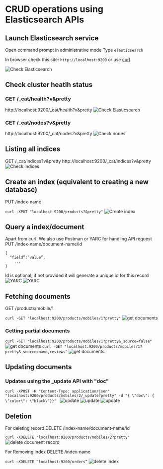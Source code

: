 # CRUD operations using Elasticsearch APIs

## Launch Elasticsearch service  

Open command prompt in administrative mode 
Type `elasticsearch`

In browser check this site: `http://localhost:9200` or use [curl](https://curl.haxx.se/)

![Check Elasticsearch](/images/1_check_elasticsearch.jpg)

## Check cluster heatlh status 

### GET /_cat/health?v&pretty 
http://localhost:9200/_cat/health?v&pretty 
![Check Elasticsearch](/images/2_health.jpg)

### GET /_cat/nodes?v&pretty 
http://localhost:9200/_cat/nodes?v&pretty 
![Check nodes](/images/3_nodes.jpg)
 
## Listing all indices 
GET /_cat/indices?v&pretty 
http://localhost:9200/_cat/indices?v&pretty 
![Check indices](/images/4_list_indices.jpg)


## Create an index (equivalent to creating a new database) 

PUT /index-name

`curl -XPUT "localhost:9200/products?&pretty"`
![Create index](/images/5_put_index.jpg)


##  Query a index/document 
Apart from curl. We also use Postman or YARC for handling API request
PUT /index-name/document-name/id

```
{ 
  “field”:”value”, 
    ... 
}
```
Id is optional, if not provided it will generate a unique id for this record
![YARC](/images/6_YARC.jpg)
![YARC](/images/7_YARC_resp.jpg)


## Fetching  documents 

GET /products/mobile/1 

`curl -GET "localhost:9200/products/mobiles/1?pretty"`
![get documents](/images/8_quiery_mobiles.jpg)


### Getting partial documents 

`curl -GET "localhost:9200/products/mobiles/1?pretty&_source=false"`
![get documents](/images/9_query_filer.jpg)
`curl -GET "localhost:9200/products/mobiles/1?pretty&_source=name,reviews"`
![get documents](/images/10_query_filer_2.jpg)

## Updating documents 

### Updates using the _update API with "doc" 

`curl -XPOST -H "Content-Type: application/json" "localhost:9200/products/mobiles/2/_update?pretty" -d "{ \"doc\": { \"color\": \"black\"}}" `
![update](/images/11_update_record.jpg)
![ update](/images/12_update_yarc_!.jpg)
![ update](/images/12_update_yarc_2.jpg)

## Deletion 

For deleting record
DELETE /index-name/document-name/id
  
`curl -XDELETE "localhost:9200/products/mobiles/2?pretty"`
![delete document record](/images/13_delete_1.jpg)

For Removing index
DELETE /index-name

`curl –XDELETE “localhost:9200/orders”`
![delete index](/images/13_delete_index.jpg)
